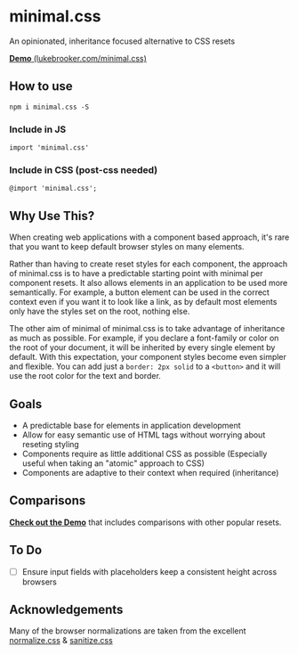 # minimal.css

An opinionated, inheritance focused alternative to CSS resets

[**Demo** (lukebrooker.com/minimal.css)](http://lukebrooker.com/minimal.css)

## How to use

```
npm i minimal.css -S
```

### Include in JS

```
import 'minimal.css'
```

### Include in CSS (post-css needed)

```
@import 'minimal.css';
```

## Why Use This?

When creating web applications with a component based approach, it's rare that you want to keep default browser styles on many elements.

Rather than having to create reset styles for each component, the approach of minimal.css is to have a predictable starting point with minimal per component resets. It also allows elements in an application to be used more semantically. For example, a button element can be used in the correct context even if you want it to look like a link, as by default most elements only have the styles set on the root, nothing else.

The other aim of minimal of minimal.css is to take advantage of inheritance as much as possible. For example, if you declare a font-family or color on the root of your document, it will be inherited by every single element by default. With this expectation, your component styles become even simpler and flexible. You can add just a `border: 2px solid` to a `<button>` and it will use the root color for the text and border.

## Goals

- A predictable base for elements in application development
- Allow for easy semantic use of HTML tags without worrying about reseting styling
- Components require as little additional CSS as possible (Especially useful when taking an "atomic" approach to CSS)
- Components are adaptive to their context when required (inheritance)

## Comparisons

[**Check out the Demo**](http://lukebrooker.com/minimal.css) that includes comparisons with other popular resets.

## To Do

- [ ] Ensure input fields with placeholders keep a consistent height across browsers

## Acknowledgements

Many of the browser normalizations are taken from the excellent [normalize.css](https://github.com/necolas/normalize.css/) & [sanitize.css](https://github.com/jonathantneal/sanitize.css)
